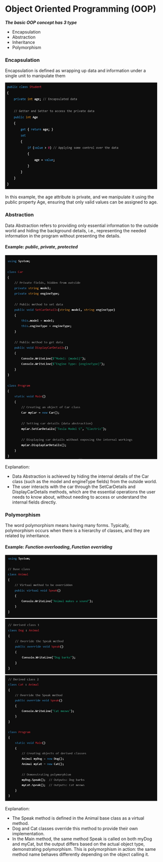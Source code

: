 # Object Oriented Programming (OOP)

**_The basic OOP concept has 3 type_**

- Encapsulation
- Abstraction
- Inheritance
- Polymorphism


### **Encapsulation**

Encapsulation is defined as wrapping up data and information under a single unit to manipulate them  


<img src="Readme_Imgs/Encapsulation.jpg" alt="Encapsulation_img" width="500" height="350">

In this example, the age attribute is private, and we manipulate it using the public property Age, ensuring that only valid values can be assigned to age.



### **Abstraction**

Data Abstraction refers to providing only essential information to the outside world and hiding the background details, i.e., representing the needed information in the program without presenting the details.
#### Example: *public*, *private*, *protected*

<img src="Readme_Imgs/Abstraction.jpg" alt="Abstraction_img" width="500">

Explanation:
- Data Abstraction is achieved by hiding the internal details of the Car class (such as the model and engineType fields) from the outside world.
- The user interacts with the car through the SetCarDetails and DisplayCarDetails methods, which are the essential operations the user needs to know about, without needing to access or understand the internal fields directly.



### **Polymorphism**

The word polymorphism means having many forms. Typically, polymorphism occurs when there is a hierarchy of classes, and they are related by inheritance.
#### Example: *Function overloading*, *Function overriding*

<img src="Readme_Imgs/Polymorphism_P1.jpg" alt="Polymorphism_img" width="500">
<img src="Readme_Imgs/Polymorphism_P2.jpg" alt="Polymorphism_img" width="500">
<img src="Readme_Imgs/Polymorphism_P3.jpg" alt="Polymorphism_img" width="500">

Explanation:
- The Speak method is defined in the Animal base class as a virtual method.
- Dog and Cat classes override this method to provide their own implementation.
- In the Main method, the same method Speak is called on both myDog and myCat, but the output differs based on the actual object type, demonstrating polymorphism.
</b>This is polymorphism in action: the same method name behaves differently depending on the object calling it.